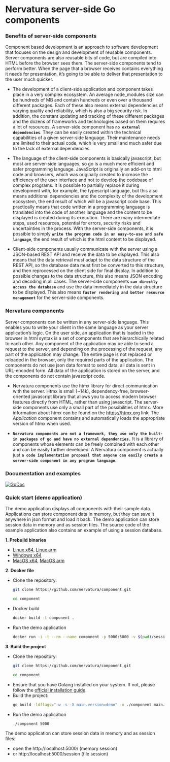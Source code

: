 # Nervatura server-side Go components

### Benefits of server-side components

Component based development is an approach to software development that focuses on the design and development
of reusable components. Server components are also reusable bits of code, but are compiled into HTML before
the browser sees them. The server-side components tend to perform better. When the page that a browser receives
contains everything it needs for presentation, it’s going to be able to deliver that presentation to the user
much quicker.

- The development of a client-side application and component takes place in a very complex ecosystem. An average node_modules size can be hundreds of MB and contain hundreds or even over a thousand different packages. Each of these also means external dependencies of varying quality and reliability, which is also a big security risk. In addition, the constant updating and tracking of these different packages and the dozens of frameworks and technologies based on them requires a lot of resources.
A server-side component has **`no external dependencies`**. They can be easily created within the technical capabilities of a given server-side language. Their maintenance needs are limited to their actual code, which is very small and much safer due to the lack of external dependencies.

- The language of the client-side components is basically javascript, but most are server-side languages, so go is a much more efficient and safer programming language. JavaScript is originally an add-on to html code and browsers, which was originally created to increase the efficiency of the user interface and not to develop the codebase of complex programs. It is possible to partially replace it during development with, for example, the typescript language, but this also means additional dependencies and the complexity of the development ecosystem, the end result of which will be a javascript code base. This practically means that code written in a programming language is translated into the code of another language and the content to be displayed is created during its execution. There are many intermediate steps, used resources, potential for errors, security risks and uncertainties in the process. With the server-side components, it is possible to simply **`write the program code in an easy-to-use and safe language`**, the end result of which is the html content to be displayed.

- Client-side components usually communicate with the server using a JSON-based REST API and receive the data to be displayed. This also means that the data retrieval must adapt to the data structure of the REST API, so the database data must first be converted to this structure, and then reprocessed on the client side for final display. In addition to possible changes to the data structure, this also means JSON encoding and decoding in all cases. The server-side components **`can directly access the database`** and use the data immediately in the data structure to be displayed. This also means **`faster rendering and better resource management`** for the server-side components.

### Nervatura components

Server components can be written in any server-side language. This enables you to write your client in the
same language as your server application’s logic.
On the user side, an application that is loaded in the browser in html syntax is a set of components
that are hierarchically related to each other. Any component of the application may be able to send a
request to the server, and depending on the processing of the request, any part of the application may
change. The entire page is not replaced or reloaded in the browser, only the required parts of the application.
The components do not use json data format to send data, all data is sent in URL-encoded form. All data of the
application is stored on the server, and the components do not contain javascript code.

- Nervatura components use the htmx library for direct communication with the server. Htmx is small (~14k),
dependency-free, browser-oriented javascript library that allows you to access modern browser
features directly from HTML, rather than using javascript. The server-side components use only a small part
of the possibilities of htmx. More information about htmx can be found on the https://htmx.org link.
The *Application* component contains and automatically loads the appropriate version of htmx when used.

- **`Nervatura components are not a framework, they use only the built-in packages of go and have no external
dependencies.`** It is a library of components whose elements can be freely combined with each other and can
be easily further developed. A Nervatura component is actually just **`a code implementation proposal that
anyone can easily create a server-side component in any program language`**.

### Documentation and examples

[![GoDoc](https://godoc.org/github.com/nervatura/component?status.svg)](https://pkg.go.dev/github.com/nervatura/component/pkg/component)

### Quick start (demo application)

The demo application displays all components with their sample data. Applications can store component data in memory, but they can save it anywhere in json format and load it back. The demo application can store session data in memory and as session files. The source code of the example application also contains an example of using a session database.

**1. Prebuild binaries**
- [Linux x64](https://github.com/nervatura/component/releases/latest/download/component_linux_x86_64.tar.gz), 
[Linux arm](https://github.com/nervatura/component/releases/latest/download/component_linux_arm64.tar.gz)
- [Windows x64](https://github.com/nervatura/component/releases/latest/download/component_windows_x86_64.zip)
- [MacOS x64](https://github.com/nervatura/component/releases/latest/download/component_darwin_x86_64.tar.gz), 
[MacOS arm](https://github.com/nervatura/component/releases/latest/download/component_darwin_arm64.tar.gz)

**2. Docker file**
- Clone the repository: 
  ```bash
  git clone https://github.com/nervatura/component.git
  ```
  ```bash
  cd component
  ```
- Docker build
  ```bash
  docker build -t component .
  ```
- Run the demo application
  ```bash
  docker run -i -t --rm --name component -p 5000:5000 -v $(pwd)/session:/session component:latest
  ```

**3. Build the project**
- Clone the repository: 
  ```bash
  git clone https://github.com/nervatura/component.git
  ```
  ```bash
  cd component
  ```
- Ensure that you have Golang installed on your system. If not, please follow the [official installation guide](https://golang.org/doc/install).
- Build the project:
  ```bash
  go build -ldflags="-w -s -X main.version=demo" -o ./component main.go
  ```
- Run the demo application
  ```bash
  ./component 5000
  ```

The demo application can store session data in memory and as
session files:
- open the http://localhost:5000/ (memory session) 
- or http://localhost:5000/session (file session)
